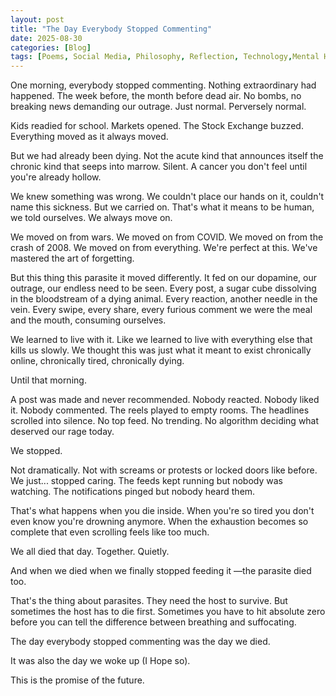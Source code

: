 ```yaml
---
layout: post
title: "The Day Everybody Stopped Commenting"
date: 2025-08-30
categories: [Blog]
tags: [Poems, Social Media, Philosophy, Reflection, Technology,Mental Health]
---
```



One morning, everybody stopped commenting. Nothing extraordinary had happened. The week before, the month before dead air. No bombs, no breaking news demanding our outrage. Just normal. Perversely normal.

Kids readied for school. Markets opened. The Stock Exchange buzzed. Everything moved as it always moved.

But we had already been dying. Not the acute kind that announces itself  the chronic kind that seeps into marrow. Silent. A cancer you don't feel until you're already hollow.

We knew something was wrong. We couldn't place our hands on it, couldn't name this sickness. But we carried on. That's what it means to be human, we told ourselves. We always move on.

We moved on from wars. We moved on from COVID. We moved on from the crash of 2008. We moved on from everything. We're perfect at this. We've mastered the art of forgetting.

But this thing  this parasite  it moved differently. It fed on our dopamine, our outrage, our endless need to be seen. Every post, a sugar cube dissolving in the bloodstream of a dying animal. Every reaction, another needle in the vein. Every swipe, every share, every furious comment we were the meal and the mouth, consuming ourselves.

We learned to live with it. Like we learned to live with everything else that kills us slowly. We thought this was just what it meant to exist  chronically online, chronically tired, chronically dying.

Until that morning.

A post was made and never recommended. Nobody reacted. Nobody liked it. Nobody commented. The reels played to empty rooms. The headlines scrolled into silence. No top feed. No trending. No algorithm deciding what deserved our rage today.

We stopped.

Not dramatically. Not with screams or protests or locked doors like before. We just... stopped caring. The feeds kept running but nobody was watching. The notifications pinged but nobody heard them.

That's what happens when you die inside. When you're so tired you don't even know you're drowning anymore. When the exhaustion becomes so complete that even scrolling feels like too much.

We all died that day. Together. Quietly.

And when we died  when we finally stopped feeding it —the parasite died too.

That's the thing about parasites. They need the host to survive. But sometimes the host has to die first. Sometimes you have to hit absolute zero before you can tell the difference between breathing and suffocating.

The day everybody stopped commenting was the day we died.

It was also the day we woke up (I Hope so).

This is the promise of the future.